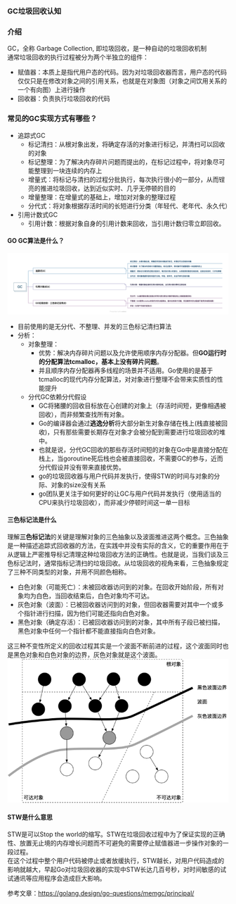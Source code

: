 ### GC垃圾回收认知

### 介绍
GC，全称 Garbage Collection, 即垃圾回收，是一种自动的垃圾回收机制  
通常垃圾回收的执行过程被分为两个半独立的组件：
  - 赋值器：本质上是指代用户态的代码。因为对垃圾回收器而言，用户态的代码仅仅只是在修改对象之间的引用关系，也就是在对象图（对象之间饮用关系的一个有向图）上进行操作
  - 回收器：负责执行垃圾回收的代码

### 常见的GC实现方式有哪些？
- 追踪式GC
	- 标记清扫：从根对象出发，将确定存活的对象进行标记，并清扫可以回收的对象
	- 标记整理：为了解决内存碎片问题而提出的，在标记过程中，将对象尽可能整理到一块连续的内存上
	- 增量式：将标记与清扫的过程分批执行，每次执行很小的一部分，从而锃亮的推进垃圾回收，达到近似实时、几乎无停顿的目的
	- 增量整理：在增量式的基础上，增加对对象的整理过程
	- 分代式：将对象根据存活时间的长短进行分类（年轻代、老年代、永久代）
- 引用计数式GC
	- 引用计数：根据对象自身的引用计数来回收，当引用计数归零立即回收。

#### GO GC算法是什么？
![golangGc回收](../img/gc-align.png)

- 目前使用的是无分代、不整理、并发的三色标记清扫算法
- 分析：
	- 对象整理：
		- 优势：解决内存碎片问题以及允许使用顺序内存分配器。但**GO运行时的分配算法tcmalloc，基本上没有碎片问题**。
		- 并且顺序内存分配器再多线程的场景并不适用。Go使用的是基于tcmalloc的现代内存分配算法，对对象进行整理不会带来实质性的性能提升
	- 分代GC依赖分代假设
		- GC将猪腰的回收目标放在心创建的对象上（存活时间短，更像相遇被回收），而非频繁查找所有对象。
		- Go的编译器会通过**逃逸分析**将大部分新生对象存储在栈上(栈直接被回收)，只有那些需要长期存在对象才会被分配到需要进行垃圾回收的堆中。
		- 也就是说，分代GC回收的那些存活时间短的对象在Go中是直接分配在栈上，当goroutine死后栈也会被直接回收，不需要GC的参与，近而分代假设并没有带来直接优势。
		- go的垃圾回收器与用户代码并发执行，使得STW的时间与对象的分际、对象的size没有关系
		- go团队更关注于如何更好的让GC与用户代码并发执行（使用适当的CPU来执行垃圾回收），而非减少停顿时间这一单一目标

#### **三色标记法是什么**
理解**三色标记法**的关键是理解对象的三色抽象以及波面推进这两个概念。三色抽象是一种描述追踪式回收器的方法，在实践中并没有实际的含义，它的重要作用在于从逻辑上严密推导标记清理这种垃圾回收方法的正确性。也就是说，当我们谈及三色标记法时，通常指标记清扫的垃圾回收。从垃圾回收的视角来看，三色抽象规定了三种不同类型的对象，并用不同颜色相称。

- 白色对象（可能死亡）：未被回收器访问到的对象。在回收开始阶段，所有对象均为白色，当回收结束后，白色对象均不可达。
- 灰色对象（波面）：已被回收器访问到的对象，但回收器需要对其中一个或多个指针进行扫描，因为他们可能还指向白色对象。
- 黑色对象（确定存活）：已被回收器访问到的对象，其中所有子段已被扫描，黑色对象中任何一个指针都不能直接指向白色对象。

这三种不变性所定义的回收过程其实是一个波面不断前进的过程，这个波面同时也是黑色对象和白色对象的边界，灰色对象就是这个波面。
![gc-bluprint](../img/gc-blueprint-1.png)


#### **STW是什么意思**
STW是可以Stop the world的缩写。STW在垃圾回收过程中为了保证实现的正确性、放置无止境的内存增长问题而不可避免的需要停止赋值器进一步操作对象的一段过程。  
在这个过程中整个用户代码被停止或者放缓执行，STW越长，对用户代码造成的影响就越大，早起Go对垃圾回收器的实现中STW长达几百号秒，对时间敏感的试试通讯等应用程序会造成巨大影响。


参考文章：https://golang.design/go-questions/memgc/principal/




